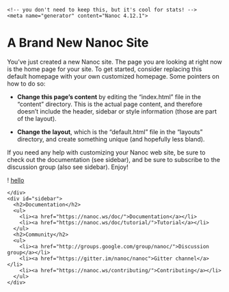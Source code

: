 <!DOCTYPE HTML>
<html lang="en">
  <head>
    <meta charset="utf-8">
    <title>A Brand New Nanoc Site - Home</title>
    <link rel="stylesheet" href="/stylesheet.css">

    <!-- you don't need to keep this, but it's cool for stats! -->
    <meta name="generator" content="Nanoc 4.12.1">
  </head>
  <body>
    <div id="main">
      <h1>A Brand New Nanoc Site</h1>

<p>You’ve just created a new Nanoc site. The page you are looking at right now is the home page for your site. To get started, consider replacing this default homepage with your own customized homepage. Some pointers on how to do so:</p>

<ul>
  <li><p><strong>Change this page’s content</strong> by editing the “index.html” file in the “content” directory. This is the actual page content, and therefore doesn’t include the header, sidebar or style information (those are part of the layout).</p></li>
  <li><p><strong>Change the layout</strong>, which is the “default.html” file in the “layouts” directory, and create something unique (and hopefully less bland).</p></li>
</ul>

<p>If you need any help with customizing your Nanoc web site, be sure to check out the documentation (see sidebar), and be sure to subscribe to the discussion group (also see sidebar). Enjoy!</p>

<p>!
<a href="/myfile/">hello</a></p>

    </div>
    <div id="sidebar">
      <h2>Documentation</h2>
      <ul>
        <li><a href="https://nanoc.ws/doc/">Documentation</a></li>
        <li><a href="https://nanoc.ws/doc/tutorial/">Tutorial</a></li>
      </ul>
      <h2>Community</h2>
      <ul>
        <li><a href="http://groups.google.com/group/nanoc/">Discussion group</a></li>
        <li><a href="https://gitter.im/nanoc/nanoc">Gitter channel</a></li>
        <li><a href="https://nanoc.ws/contributing/">Contributing</a></li>
      </ul>
    </div>
  </body>
</html>
